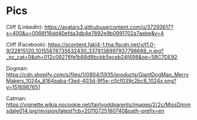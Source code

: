 # Pics

Cliff (LinkedIn): https://avatars3.githubusercontent.com/u/37293617?s=400&u=0066f16dd40efda3db4e7892e9b0991702a7aebe&v=4

Cliff (Facebook): https://scontent.fakl4-1.fna.fbcdn.net/v/t1.0-9/22815120_10155878735632430_3378138997937798688_n.jpg?_nc_cat=0&oh=012c09276fe1b88d9bcbb5eceb24f498&oe=5BC7DE92

Dogman: https://cdn.shopify.com/s/files/1/0804/5935/products/GiantDogMan_MerryMakers_1024x_8164eaba-f3ed-403d-9f5e-c0cf039c2bc8_1024x.png?v=1516987651

Catman: https://vignette.wikia.nocookie.net/fairlyoddparents/images/2/2c/MissDimmsdale014.jpg/revision/latest?cb=20110725180740&path-prefix=en
